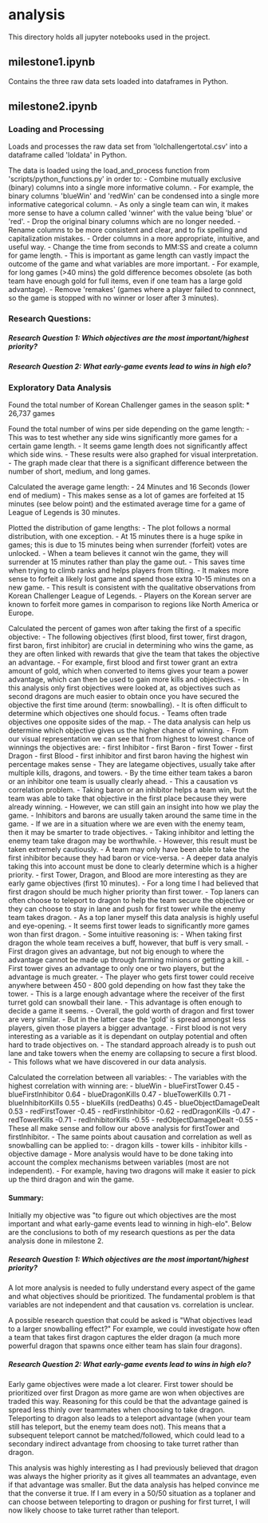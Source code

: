 # analysis

This directory holds all jupyter notebooks used in the project.

## milestone1.ipynb

Contains the three raw data sets loaded into dataframes in Python.

## milestone2.ipynb

### Loading and Processing

Loads and processes the raw data set from 'lolchallengertotal.csv' into a dataframe called 'loldata' in Python.

The data is loaded using the load_and_process function from 'scripts/python_functions.py' in order to:
     - Combine mutually exclusive (binary) columns into a single more informative column.
        - For example, the binary columns 'blueWin' and 'redWin' can be condensed into a single more informative categorical column.
        - As only a single team can win, it makes more sense to have a column called 'winner' with the value being 'blue' or 'red'.
    - Drop the original binary columns which are no longer needed. 
    - Rename columns to be more consistent and clear, and to fix spelling and capitalization mistakes. 
    - Order columns in a more appropriate, intuitive, and useful way.
    - Change the time from seconds to MM:SS and create a column for game length.
        - This is important as game length can vastly impact the outcome of the game and what variables are more important.
        - For example, for long games (>40 mins) the gold difference becomes obsolete (as both team have enough gold for full items, even if one team has a large gold advantage). 
    - Remove 'remakes' (games where a player failed to connnect, so the game is stopped with no winner or loser after 3 minutes). 

### Research Questions: 

##### Research Question 1: Which objectives are the most important/highest priority?

##### Research Question 2: What early-game events lead to wins in high elo? 

### Exploratory Data Analysis

Found the total number of Korean Challenger games in the season split:
    * 26,737 games
    
Found the total number of wins per side depending on the game length:
    - This was to test whether any side wins significantly more games for a certain game length.
        - It seems game length does not significantly affect which side wins. 
    - These results were also graphed for visual interpretation.
        - The graph made clear that there is a significant difference between the number of short, medium, and long games.

Calculated the average game length:
    - 24 Minutes and 16 Seconds (lower end of medium)
    - This makes sense as a lot of games are forfeited at 15 minutes (see below point) and the estimated average time for a game of League of Legends is 30 minutes. 

Plotted the distribution of game lengths:
    - The plot follows a normal distribution, with one exception. 
    - At 15 minutes there is a huge spike in games; this is due to 15 minutes being when surrender (forfeit) votes are unlocked. 
        - When a team believes it cannot win the game, they will surrender at 15 minutes rather than play the game out. 
        - This saves time when trying to climb ranks and helps players from tilting. 
        - It makes more sense to forfeit a likely lost game and spend those extra 10-15 minutes on a new game. 
        - This result is consistent with the qualitative observations from Korean Challenger League of Legends. 
        - Players on the Korean server are known to forfeit more games in comparison to regions like North America or Europe.

Calculated the percent of games won after taking the first of a specific objective: 
    - The following objectives (first blood, first tower, first dragon, first baron, first inhibitor) are crucial in determining who wins the game, as they are often linked with rewards that give the team that takes the objective an advantage. 
        - For example, first blood and first tower grant an extra amount of gold, which when converted to items gives your team a power advantage, which can then be used to gain more kills and objectives. 
    - In this analysis only first objectives were looked at, as objectives such as second dragons are much easier to obtain once you have secured the objective the first time around (term: snowballing). 
    - It is often difficult to determine which objectives one should focus. 
        - Teams often trade objectives one opposite sides of the map. 
        - The data analysis can help us determine which objective gives us the higher chance of winning. 
    - From our visual representation we can see that from highest to lowest chance of winnings the objectives are:
        - first Inhibitor
        - first Baron
        - first Tower
        - first Dragon
        - first Blood
    - first inhibitor and first baron having the highest win percentage makes sense
        - They are lategame objectives, usually take after multiple kills, dragons, and towers.
        - By the time either team takes a baron or an inhibitor one team is usually clearly ahead. 
            - This a causation vs correlation problem. 
            - Taking baron or an inhibitor helps a team win, but the team was able to take that objective in the first place because they were already winning. 
        - However, we can still gain an insight into how we play the game. 
            - Inhibitors and barons are usually taken around the same time in the game. 
            - If we are in a situation where we are even with the enemy team, then it may be smarter to trade objectives. 
            - Taking inhibitor and letting the enemy team take dragon may be worthwhile. 
            - However, this result must be taken extremely cautiously. 
            - A team may only have been able to take the first inhibitor because they had baron or vice-versa. 
            - A deeper data analyis taking this into account must be done to clearly determine which is a higher priority. 
    - first Tower, Dragon, and Blood are more interesting as they are early game objectives (first 10 minutes). 
        - For a long time I had believed that first dragon should be much higher priority than first tower. 
            - Top laners can often choose to teleport to dragon to help the team secure the objective or they can choose to stay in lane and push for first tower while the enemy team takes dragon. 
            - As a top laner myself this data analysis is highly useful and eye-opening. 
            - It seems first tower leads to significantly more games won than first dragon. 
            - Some intuitive reasoning is:
                - When taking first dragon the whole team receives a buff, however, that buff is very small. 
                - First dragon gives an advantage, but not big enough to where the advantage cannot be made up through farming minions or getting a kill. 
                - First tower gives an advantage to only one or two players, but the advantage is much greater. 
                - The player who gets first tower could receive anywhere between 450 - 800 gold depending on how fast they take the tower. 
                - This is a large enough advantage where the receiver of the first turret gold can snowball their lane. 
                - This advantage is often enough to decide a game it seems.
                - Overall, the gold worth of dragon and first tower are very similar. 
                    - But in the latter case the 'gold' is spread amongst less players, given those players a bigger advantage.
        - First blood is not very interesting as a variable as it is dependant on outplay potential and often hard to trade objectives on.
            - The standard approach already is to push out lane and take towers when the enemy are collapsing to secure a first blood. 
            - This follows what we have discovered in our data analysis.

Calculated the correlation between all variables:
    - The variables with the highest correlation with winning are: 
        - blueWin
            - blueFirstTower             0.45
            - blueFirstInhibitor         0.64
            - blueDragonKills            0.47
            - blueTowerKills             0.71
            - blueInhibitorKills         0.55
            - blueKills (redDeaths)      0.45
            - blueObjectDamageDealt      0.53
            - redFirstTower             -0.45
            - redFirstInhibitor         -0.62
            - redDragonKills            -0.47
            - redTowerKills             -0.71
            - redInhibitorKills         -0.55
            - redObjectDamageDealt      -0.55
    - These all make sense and follow our above analysis for firstTower and firstInhibitor. 
    - The same points about causation and correlation as well as snowballing can be applied to:
        - dragon kills
        - tower kills
        - inhibitor kills
        - objective damage
    - More analysis would have to be done taking into account the complex mechanisms between variables (most are not independent). 
        - For example, having two dragons will make it easier to pick up the third dragon and win the game. 

#### Summary: 
        
Initially my objective was "to figure out which objectives are the most important and what early-game events lead to winning in high-elo". Below are the conclusions to both of my research questions as per the data analysis done in milestone 2. 

##### Research Question 1: Which objectives are the most important/highest priority?
    
A lot more analysis is needed to fully understand every aspect of the game and what objectives should be prioritized. The fundamental problem is that variables are not independent and that causation vs. correlation is unclear.

A possible research question that could be asked is "What objectives lead to a larger snowballing effect?" For example, we could investigate how often a team that takes first dragon captures the elder dragon (a much more powerful dragon that spawns once either team has slain four dragons). 

##### Research Question 2: What early-game events lead to wins in high elo? 

Early game objectives were made a lot clearer. First tower should be prioritized over first Dragon as more game are won when objectives are traded this way. Reasoning for this could be that the advantage gained is spread less thinly over teammates when choosing to take dragon. Teleporting to dragon also leads to a teleport advantage (when your team still has teleport, but the enemy team does not). This means that a subsequent teleport cannot be matched/followed, which could lead to a secondary indirect advantage from choosing to take turret rather than dragon. 

This analysis was highly interesting as I had previously believed that dragon was always the higher priority as it gives all teammates an advantage, even if that advantage was smaller. But the data analysis has helped convince me that the converse it true. If I am every in a 50/50 situation as a toplaner and can choose between teleporting to dragon or pushing for first turret, I will now likely choose to take turret rather than teleport. 







        
        
